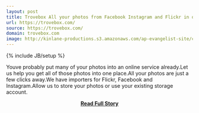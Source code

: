 ```yaml
---
layout: post
title: Trovebox All your photos from Facebook Instagram and Flickr in one place
url: https://trovebox.com/
source: https://trovebox.com/
domain: trovebox.com
image: http://kinlane-productions.s3.amazonaws.com/ap-evangelist-site/curated/screenshots/9415_trovebox_com.png
---
```

{% include JB/setup %}<p>Youve probably put many of your photos into an online service already.Let us help you get all of those photos into one place.All your photos are just a few clicks away.We have importers for Flickr, Facebook and Instagram.Allow us to store your photos or use your existing storage account.</p>
<center><p><a href="https://trovebox.com/" style='padding:25px; font-sze:18px; font-weight: bold;'>Read Full Story</a></p></center>
